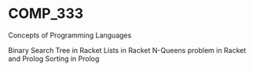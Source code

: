 # COMP_333
Concepts of Programming Languages

Binary Search Tree in Racket
Lists in Racket
N-Queens problem in Racket and Prolog
Sorting in Prolog
